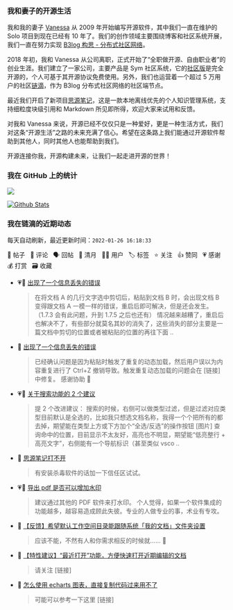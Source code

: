### 我和妻子的开源生活

我和我的妻子 [Vanessa](https://github.com/Vanessa219) 从 2009 年开始编写开源软件，其中我们一直在维护的 Solo 项目到现在已经有 10 年了。我们的创作领域主要围绕博客和社区系统开展，我们一直在努力实现 [B3log 构思 - 分布式社区网络](https://ld246.com/article/1546941897596)。

2018 年初，我和 Vanessa 从公司离职，正式开始了“全职做开源、自由职业者”的创业生涯。我们建立了一家公司，主要产品是 Sym 社区系统，它的[社区版](https://github.com/88250/symphony)是完全开源的，个人可基于其开源协议免费使用。另外，我们也运营着一个超过 5 万用户的社区[链滴](https://ld246.com)，作为 B3log 分布式社区网络的社区端节点。

最近我们开启了新项目[思源笔记](https://github.com/siyuan-note/siyuan)，这是一款本地离线优先的个人知识管理系统，支持细粒度块级引用和 Markdown 所见即所得，欢迎大家来试用和反馈。

对我和 Vanessa 来说，开源已经不仅仅只是一种爱好，更是一种生活方式，我们对这条“开源生活”之路的未来充满了信心。希望在这条路上我们能通过开源软件帮助到其他人，同时其他人也能帮助到我们。

开源连接你我，开源构建未来，让我们一起走进开源的世界！

### 我在 GitHub 上的统计

<a title="Hits" target="_blank" href="https://github.com/88250/88250"><img src="https://hits.b3log.org/88250/88250.svg"></a>

[![Github Stats](https://github-readme-stats.vercel.app/api?username=88250&theme=tokyonight&show_icons=true)](https://github.com/88250)

<!--events start -->

### 我在链滴的近期动态

每天自动刷新，最近更新时间：`2022-01-26 16:18:33`

📝 帖子 &nbsp; 💬 评论 &nbsp; 🗣 回帖 &nbsp; 🌙 清月 &nbsp; 👨‍💻 用户 &nbsp; 🏷️ 标签 &nbsp; ⭐️ 关注 &nbsp; 👍 赞同 &nbsp; 💗 感谢 &nbsp; 💰 打赏 &nbsp; 🗃 收藏

* 💗📝 [出现了一个信息丢失的错误](https://ld246.com/article/1642729795307)

  > 在将文档 A 的几行文字选中剪切后，粘贴到文档 B 时，会出现文档 B 变得跟文档 A 一模一样的错误，重启后即可解决，但是还会发生。（1.7.3 会有此问题，升到 1.7.5 之后也还有） 情况越来越糟了，重启后也解决不了，有些部分就莫名其妙的消失了，这些消失的部分主要是一篇文档中剪切的位置或者被粘贴的位置的再往下面 ..
* 💬 [出现了一个信息丢失的错误](https://ld246.com/article/1642729795307/comment/1643182282030#comments)

  > 已经确认问题是因为粘贴时触发了重复的动态加载，然后用户误以为内容重复进行了 Ctrl+Z 撤销导致。触发重复动态加载的问题会在 [链接] 中修复。 感谢协助 🙏
* 💗📝 [关于搜索功能的 2 个建议](https://ld246.com/article/1643181246399)

  > 提 2 个改进建议： 搜索的时候，右侧可以做类型过滤，但是过滤对应类型目前默认是全选的，比如我只想选文档名称，我得一个个把所有的都去掉，期望能在类型上方或下方加个“全选/反选”的操作按钮 [图片] 查询命中的位置，目前显示不太友好，高亮也不明显，期望能“低亮整行 + 高亮文字”，右侧能有一个导航标识（甚至类似 vsco ..
* 💬 [思源笔记打不开](https://ld246.com/article/1643177965995/comment/1643179098354#comments)

  > 有安装杀毒软件的话加一下信任区试试。
* 💗💬 [导出 pdf 是否可以增加水印](https://ld246.com/article/1643167282883/comment/1643171380295#comments)

  > 建议通过其他的 PDF 软件来打水印。 个人觉得，如果一个软件集成的功能越多，越容易造成顾此失彼。专业的人做专业的事，术业有专攻。
* 💬 [【反馈】希望默认工作空间目录能跟随系统「我的文档」文件夹设置](https://ld246.com/article/1643125486914/comment/1643168119174#comments)

  > 应该不能，不然有人和你需求相反的时候就…… 🤣
* 💬 [【特性建议】“最近打开”功能，方便快速打开近期编辑的文档](https://ld246.com/article/1643165903212/comment/1643168009765#comments)

  > 请关注 [链接]
* 💬 [怎么使用 echarts 图表，直接复制代码过来用不了](https://ld246.com/article/1643167156712/comment/1643167617265#comments)

  > 可能可以参考一下这里 [链接]


<!--events end -->
